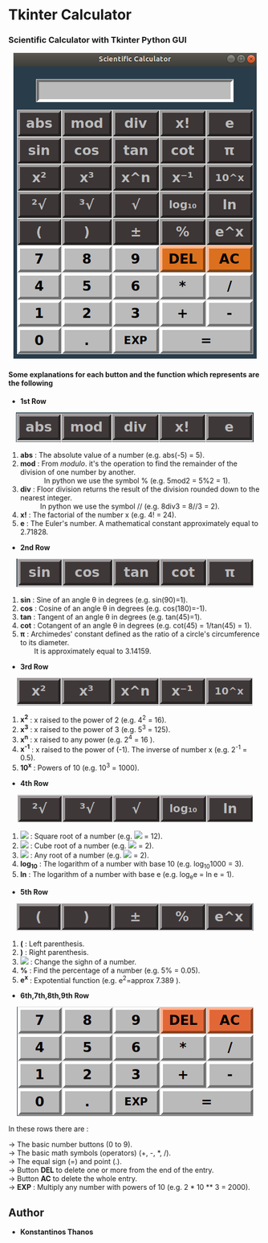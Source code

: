 # Tkinter Calculator

### Scientific Calculator with Tkinter Python GUI

<p align="center">
   <img src="imgs/sci_calc.png">
</p>

#### Some explanations for each button and the function which represents are the following

- **1st Row**
<p align="center">
   <img src="imgs/1st_row.png">
</p>
  
1. **abs** : The absolute value of a number (e.g. abs(-5) = 5).
2. **mod** : From *modulo*. it's the operation to find the remainder of the division of one number by another.  
&nbsp; &nbsp; &nbsp; &nbsp; &nbsp; &nbsp;  In python we use the symbol %  (e.g. 5mod2 = 5%2 = 1).  
3. **div** : Floor division returns the result of the division rounded down to the nearest integer.  
&nbsp; &nbsp; &nbsp; &nbsp; &nbsp;  In python we use the symbol //  (e.g. 8div3 = 8//3 = 2).
4. **x!**  : The factorial of the number x (e.g. 4! = 24).
5. **e**   : The Euler's number. A mathematical constant approximately equal to 2.71828.  

- **2nd Row**
<p align="center">
   <img src="imgs/2nd_row.png">
</p>

1. **sin** : Sine of an angle &theta; in degrees (e.g. sin(90)=1).
2. **cos** : Cosine of an angle &theta; in degrees (e.g. cos(180)=-1).
3. **tan** : Tangent of an angle &theta; in degrees (e.g. tan(45)=1).
4. **cot** : Cotangent of an angle &theta; in degrees (e.g. cot(45) = 1/tan(45) = 1).
5. **π** : Archimedes' constant defined as the ratio of a circle's circumference to its diameter.  
&nbsp; &nbsp; &nbsp; &nbsp;It is approximately equal to 3.14159.

- **3rd Row**
<p align="center">
   <img src="imgs/3rd_row.png">
</p>

1. **x<sup>2</sup>** : x raised to the power of 2 (e.g. 4<sup>2</sup> = 16).
2. **x<sup>3</sup>** : x raised to the power of 3 (e.g. 5<sup>3</sup> = 125).
3. **x<sup>n</sup>** : x raised to any power (e.g. 2<sup>4</sup> = 16 ).
4. **x<sup>-1</sup>** : x raised to the power of (-1). The inverse of number x (e.g. 2<sup>-1</sup> = 0.5).
5. **10<sup>x</sup>** : Powers of 10 (e.g. 10<sup>3</sup> = 1000).

- **4th Row**
<p align="center">
   <img src="imgs/4th_row.png">
</p>

1. **<img src="https://render.githubusercontent.com/render/math?math=\sqrt[2]{}">** : Square root of a number (e.g. <img src="https://render.githubusercontent.com/render/math?math=\sqrt[2]{144}"> = 12).
2. **<img src="https://render.githubusercontent.com/render/math?math=\sqrt[3]{}">** : Cube root of a number (e.g. <img src="https://render.githubusercontent.com/render/math?math=\sqrt[3]{8}"> = 2).
3. **<img src="https://render.githubusercontent.com/render/math?math=\sqrt{ }">** : Any root of a number (e.g. <img src="https://render.githubusercontent.com/render/math?math=\sqrt[4]{16}"> = 2).
4. **log<sub>10</sub>** : The logarithm of a number with base 10 (e.g. log<sub>10</sub>1000 = 3).
5. **ln** : The logarithm of a number with base e (e.g. log<sub>e</sub>e = ln e = 1).

- **5th Row**
<p align="center">
   <img src="imgs/5th_row.png">
</p>

1. **(** : Left parenthesis.
2. **)** : Right parenthesis.
3. **<img src="https://render.githubusercontent.com/render/math?math=\pm">** : Change the sighn of a number.
4. **%** : Find the percentage of a number (e.g. 5% = 0.05).
5. **e<sup>x</sup>** : Expotential function (e.g. e<sup>2</sup>=approx 7.389 ).

- **6th,7th,8th,9th Row**
<p align="center">
   <img src="imgs/6789th_rows.png">
</p>

In these rows there are :  

-> The basic number buttons (0 to 9).  
-> The basic math symbols (operators) (+, -, *, /).  
-> The equal sign (=) and point (.).  
-> Button **DEL** to delete one or more from the end of the entry.  
-> Button **AC** to delete the whole entry.  
-> **EXP** : Multiply any number with powers of 10 (e.g. 2 * 10 ** 3 = 2000).  

## Author
* **Konstantinos Thanos**
